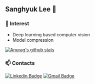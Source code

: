 ## Sanghyuk Lee 👋

### 🌱 Interest
- Deep learning based computer vision
- Model compression

[![Anurag's github stats](https://github-readme-stats.vercel.app/api?username=shlee625&show_icons=true&theme=tokyonight)](https://github.com/anuraghazra/github-readme-stats)

### 📫 Contacts
<!-- [![Tech Blog Badge](http://img.shields.io/badge/-Tech%20blog-black?style=flat-square&logo=github&link=https://shlee625.github.io/)](https://shlee625.github.io/) -->
[![Linkedin Badge](https://img.shields.io/badge/-LinkedIn-blue?style=flat-square&logo=Linkedin&logoColor=white&link=https://www.linkedin.com/in/shlee625/)](https://www.linkedin.com/in/shlee625/)
[![Gmail Badge](https://img.shields.io/badge/-Gmail-d14836?style=flat-square&logo=Gmail&logoColor=white&link=mailto:sanghyuk.lee625@gmail.com)](mailto:sanghyuk.lee625@gmail.com)
